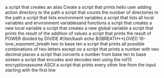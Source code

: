 a script that creates an alias
Create a script that prints hello user
adding action directory to the path
a script that counts the number of directories in the path
a script that lists environment variables
a script that lists all local variables and environment variablesand functions
a script that creates a new local variable
a script that creates a new global variable
a script that prints the result of the addition of values
a script that prints the result of POWER divided by DIVIDE
#!/bin/bash
echo $((BREATH**LOVE))
10-love_exponent_breath two to base ten
a script that prints all possible combinations of two letters except oo
a script that prints a number with two decimal places
a script that converts a number from base ten to base sixteen
a script that encodes and decodes text using the rot13 encryptionassume ASCII
a script that prints every other line from the input starting with the first line
